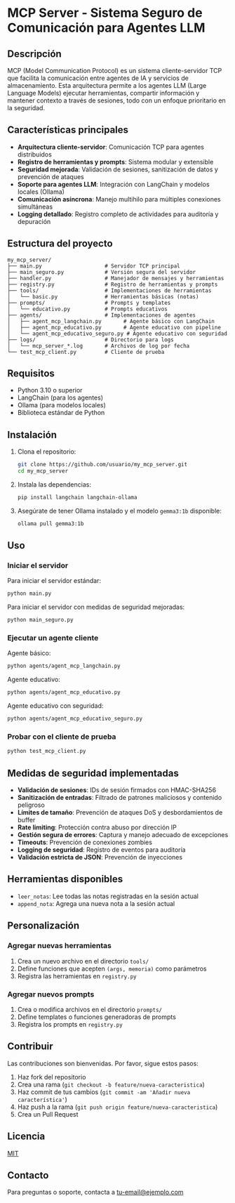 # MCP Server - Sistema Seguro de Comunicación para Agentes LLM

## Descripción

MCP (Model Communication Protocol) es un sistema cliente-servidor TCP que facilita la comunicación entre agentes de IA y servicios de almacenamiento. Esta arquitectura permite a los agentes LLM (Large Language Models) ejecutar herramientas, compartir información y mantener contexto a través de sesiones, todo con un enfoque prioritario en la seguridad.

## Características principales

- **Arquitectura cliente-servidor**: Comunicación TCP para agentes distribuidos
- **Registro de herramientas y prompts**: Sistema modular y extensible
- **Seguridad mejorada**: Validación de sesiones, sanitización de datos y prevención de ataques
- **Soporte para agentes LLM**: Integración con LangChain y modelos locales (Ollama)
- **Comunicación asíncrona**: Manejo multihilo para múltiples conexiones simultáneas
- **Logging detallado**: Registro completo de actividades para auditoría y depuración

## Estructura del proyecto

```
my_mcp_server/
├── main.py                    # Servidor TCP principal
├── main_seguro.py             # Versión segura del servidor
├── handler.py                 # Manejador de mensajes y herramientas
├── registry.py                # Registro de herramientas y prompts
├── tools/                     # Implementaciones de herramientas
│   └── basic.py               # Herramientas básicas (notas)
├── prompts/                   # Prompts y templates
│   └── educativo.py           # Prompts educativos
├── agents/                    # Implementaciones de agentes
│   ├── agent_mcp_langchain.py       # Agente básico con LangChain
│   ├── agent_mcp_educativo.py       # Agente educativo con pipeline
│   └── agent_mcp_educativo_seguro.py # Agente educativo con seguridad
├── logs/                      # Directorio para logs
│   └── mcp_server_*.log       # Archivos de log por fecha
└── test_mcp_client.py         # Cliente de prueba
```

## Requisitos

- Python 3.10 o superior
- LangChain (para los agentes)
- Ollama (para modelos locales)
- Biblioteca estándar de Python

## Instalación

1. Clona el repositorio:
   ```bash
   git clone https://github.com/usuario/my_mcp_server.git
   cd my_mcp_server
   ```

2. Instala las dependencias:
   ```bash
   pip install langchain langchain-ollama 
   ```

3. Asegúrate de tener Ollama instalado y el modelo `gemma3:1b` disponible:
   ```bash
   ollama pull gemma3:1b
   ```

## Uso

### Iniciar el servidor

Para iniciar el servidor estándar:
```bash
python main.py
```

Para iniciar el servidor con medidas de seguridad mejoradas:
```bash
python main_seguro.py
```

### Ejecutar un agente cliente

Agente básico:
```bash
python agents/agent_mcp_langchain.py
```

Agente educativo:
```bash
python agents/agent_mcp_educativo.py
```

Agente educativo con seguridad:
```bash
python agents/agent_mcp_educativo_seguro.py
```

### Probar con el cliente de prueba

```bash
python test_mcp_client.py
```

## Medidas de seguridad implementadas

- **Validación de sesiones**: IDs de sesión firmados con HMAC-SHA256
- **Sanitización de entradas**: Filtrado de patrones maliciosos y contenido peligroso
- **Límites de tamaño**: Prevención de ataques DoS y desbordamientos de buffer
- **Rate limiting**: Protección contra abuso por dirección IP
- **Gestión segura de errores**: Captura y manejo adecuado de excepciones
- **Timeouts**: Prevención de conexiones zombies
- **Logging de seguridad**: Registro de eventos para auditoría
- **Validación estricta de JSON**: Prevención de inyecciones

## Herramientas disponibles

- `leer_notas`: Lee todas las notas registradas en la sesión actual
- `append_nota`: Agrega una nueva nota a la sesión actual

## Personalización

### Agregar nuevas herramientas

1. Crea un nuevo archivo en el directorio `tools/`
2. Define funciones que acepten `(args, memoria)` como parámetros
3. Registra las herramientas en `registry.py`

### Agregar nuevos prompts

1. Crea o modifica archivos en el directorio `prompts/`
2. Define templates o funciones generadoras de prompts
3. Registra los prompts en `registry.py`

## Contribuir

Las contribuciones son bienvenidas. Por favor, sigue estos pasos:

1. Haz fork del repositorio
2. Crea una rama (`git checkout -b feature/nueva-caracteristica`)
3. Haz commit de tus cambios (`git commit -am 'Añadir nueva característica'`)
4. Haz push a la rama (`git push origin feature/nueva-caracteristica`)
5. Crea un Pull Request

## Licencia

[MIT](LICENSE)

## Contacto

Para preguntas o soporte, contacta a [tu-email@ejemplo.com](mailto:tu-email@ejemplo.com)
